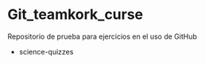 # Git_teamkork_curse
Repositorio de prueba para ejercicios en el uso de GitHub

  - science-quizzes
